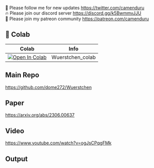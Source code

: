 🐣 Please follow me for new updates https://twitter.com/camenduru <br />
🔥 Please join our discord server https://discord.gg/k5BwmmvJJU <br />
🥳 Please join my patreon community https://patreon.com/camenduru <br />

## 🦒 Colab

| Colab | Info
| --- | --- |
[![Open In Colab](https://colab.research.google.com/assets/colab-badge.svg)](https://colab.research.google.com/github/camenduru/Wuerstchen-colab/blob/main/Wuerstchen_colab.ipynb) | Wuerstchen_colab

## Main Repo
https://github.com/dome272/Wuerstchen

## Paper
https://arxiv.org/abs/2306.00637

## Video
https://www.youtube.com/watch?v=ogJsCPqgFMk

## Output


